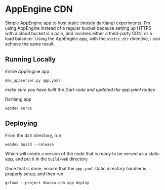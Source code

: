 # AppEngine CDN
Simple AppEngine app to host static (mostly dartlang) experiments. I'm using AppEngine instead of a regular bucket because setting up HTTPS with a cloud bucket is a pain, and involves either a third-party CDN, or a load balancer. Using the AppEngine app, with the `static_dir` directive, I can achieve the same result.

## Running Locally
Entire AppEngine app
```
dev_appserver.py app.yaml
```
*make sure you have built the Dart code and updated the app.yaml routes*

Dartlang app
```
webdev serve
```

## Deploying
From the dart directory, run
```
webdev build --release
```
Which will create a version of the code that is ready to be served as a static app, and put it in the `build/web` directory

Once that is done, ensure that the `app.yaml` static directory handler is properly setup, and then run
```
gcloud --project dsouza-cdn app deploy
```
